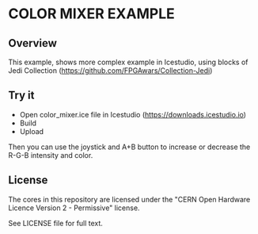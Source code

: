 COLOR MIXER EXAMPLE
====================

Overview
--------

This example, shows more complex example in Icestudio, using blocks of Jedi Collection (https://github.com/FPGAwars/Collection-Jedi)

Try it
------
- Open color_mixer.ice file in Icestudio (https://downloads.icestudio.io)
- Build
- Upload

Then you can use the joystick and A+B button to increase or decrease the R-G-B intensity and color.


License
-------

The cores in this repository are licensed under the
"CERN Open Hardware Licence Version 2 - Permissive" license.

See LICENSE file for full text.


